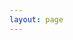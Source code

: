 ```yaml
---
layout: page
---
```


<ArticleCategory/>

<script setup>
//引入文章分类组件
import ArticleCategory from '/pages/components/ArticleCategory/ArticleCategory.vue'
</script>